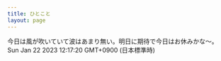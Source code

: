 ```yaml
---
title: ひとこと
layout: page
---
```

<div class="box" dt="1674357440301">
  今日は風が吹いていて波はあまり無い。明日に期待で今日はお休みかな〜。
  <div class="content is-small">Sun Jan 22 2023 12:17:20 GMT+0900 (日本標準時)</div>
</div>
